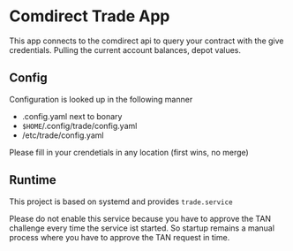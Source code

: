 # Comdirect Trade App

This app connects to the comdirect api to query your contract with the give credentials. Pulling the current account balances, depot values.

## Config
Configuration is looked up in the following manner
* .config.yaml next to bonary
* `$HOME`/.config/trade/config.yaml
* /etc/trade/config.yaml

Please fill in your crendetials in any location (first wins, no merge)

## Runtime
This project is based on systemd and provides `trade.service`

Please do not enable this service because you have to approve the TAN challenge every time the service ist started. So startup remains a manual process where you have to approve the TAN request in time.

